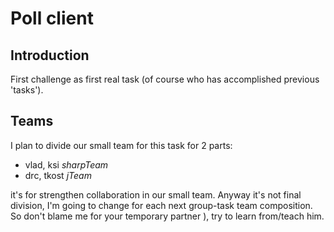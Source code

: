 # Poll client #

## Introduction ##
First challenge as first real task (of course who has accomplished previous 'tasks').


## Teams ##
I plan to divide our small team for this task for 2 parts:
  * vlad, ksi       _sharpTeam_
  * drc,  tkost     _jTeam_

it's for strengthen collaboration in our  small team. Anyway it's not
final division, I'm going  to change for each next group-task team
composition. So don't blame me for your temporary partner ), try to
learn from/teach him.